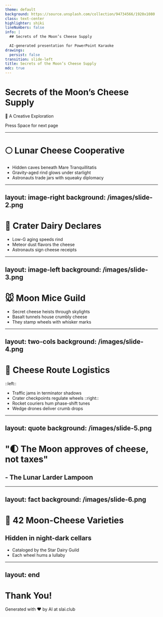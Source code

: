 ```yaml
---
theme: default
background: https://source.unsplash.com/collection/94734566/1920x1080
class: text-center
highlighter: shiki
lineNumbers: false
info: |
  ## Secrets of the Moon’s Cheese Supply
  
  AI-generated presentation for PowerPoint Karaoke
drawings:
  persist: false
transition: slide-left
title: Secrets of the Moon’s Cheese Supply
mdc: true
---
```


# Secrets of the Moon’s Cheese Supply

🎨 A Creative Exploration

<div class="pt-12">
  <span @click="$slidev.nav.next" class="px-2 py-1 rounded cursor-pointer" hover="bg-white bg-opacity-10">
    Press Space for next page <carbon:arrow-right class="inline"/>
  </span>
</div>

<div class="abs-br m-6 flex gap-2">
  <a href="https://github.com/beevelop/slai.club" target="_blank" alt="GitHub"
    class="text-xl slidev-icon-btn opacity-50 !border-none !hover:text-white">
    <carbon-logo-github />
  </a>
</div>

---

# 🌕 Lunar Cheese Cooperative
- Hidden caves beneath Mare Tranquillitatis
- Gravity-aged rind glows under starlight
- Astronauts trade jars with squeaky diplomacy

---
layout: image-right
background: /images/slide-2.png
---

# 🧀 Crater Dairy Declares
- Low-G aging speeds rind
- Meteor dust flavors the cheese
- Astronauts sign cheese receipts

---
layout: image-left
background: /images/slide-3.png
---

# 🐭 Moon Mice Guild
- Secret cheese heists through skylights
- Basalt tunnels house crumbly cheese
- They stamp wheels with whisker marks

---
layout: two-cols
background: /images/slide-4.png
---

# 🚚 Cheese Route Logistics
::left::
- Traffic jams in terminator shadows
- Crater checkpoints regulate wheels
::right::
- Rocket couriers hum phase-shift tunes
- Wedge drones deliver crumb drops

---
layout: quote
background: /images/slide-5.png
---

# "🌓 The Moon approves of cheese, not taxes"
## - The Lunar Larder Lampoon

---
layout: fact
background: /images/slide-6.png
---

# 🧀 42 Moon-Cheese Varieties
## Hidden in night-dark cellars
- Cataloged by the Star Dairy Guild
- Each wheel hums a lullaby

---
layout: end
---

# Thank You!

Generated with ❤️ by AI at slai.club

